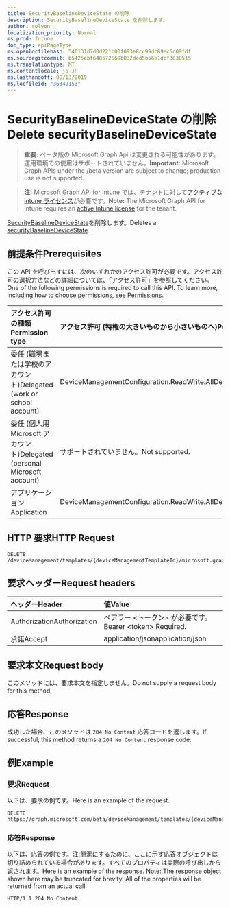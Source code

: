 ```yaml
---
title: SecurityBaselineDeviceState の削除
description: SecurityBaselineDeviceState を削除します。
author: rolyon
localization_priority: Normal
ms.prod: Intune
doc_type: apiPageType
ms.openlocfilehash: 540131d7d0d221b00f093e8cc99dc89ec5c09fdf
ms.sourcegitcommit: b5425ebf648572569b032ded5b56e1dcf3830515
ms.translationtype: MT
ms.contentlocale: ja-JP
ms.lasthandoff: 08/13/2019
ms.locfileid: "36349153"
---
```

# <a name="delete-securitybaselinedevicestate"></a><span data-ttu-id="9f5f9-103">SecurityBaselineDeviceState の削除</span><span class="sxs-lookup"><span data-stu-id="9f5f9-103">Delete securityBaselineDeviceState</span></span>

> <span data-ttu-id="9f5f9-104">**重要:** ベータ版の Microsoft Graph Api は変更される可能性があります。運用環境での使用はサポートされていません。</span><span class="sxs-lookup"><span data-stu-id="9f5f9-104">**Important:** Microsoft Graph APIs under the /beta version are subject to change; production use is not supported.</span></span>

> <span data-ttu-id="9f5f9-105">**注:** Microsoft Graph API for Intune では、テナントに対して[アクティブな intune ライセンス](https://go.microsoft.com/fwlink/?linkid=839381)が必要です。</span><span class="sxs-lookup"><span data-stu-id="9f5f9-105">**Note:** The Microsoft Graph API for Intune requires an [active Intune license](https://go.microsoft.com/fwlink/?linkid=839381) for the tenant.</span></span>

<span data-ttu-id="9f5f9-106">[SecurityBaselineDeviceState](../resources/intune-deviceintent-securitybaselinedevicestate.md)を削除します。</span><span class="sxs-lookup"><span data-stu-id="9f5f9-106">Deletes a [securityBaselineDeviceState](../resources/intune-deviceintent-securitybaselinedevicestate.md).</span></span>

## <a name="prerequisites"></a><span data-ttu-id="9f5f9-107">前提条件</span><span class="sxs-lookup"><span data-stu-id="9f5f9-107">Prerequisites</span></span>
<span data-ttu-id="9f5f9-p101">この API を呼び出すには、次のいずれかのアクセス許可が必要です。アクセス許可の選択方法などの詳細については、「[アクセス許可](/graph/permissions-reference)」を参照してください。</span><span class="sxs-lookup"><span data-stu-id="9f5f9-p101">One of the following permissions is required to call this API. To learn more, including how to choose permissions, see [Permissions](/graph/permissions-reference).</span></span>

|<span data-ttu-id="9f5f9-110">アクセス許可の種類</span><span class="sxs-lookup"><span data-stu-id="9f5f9-110">Permission type</span></span>|<span data-ttu-id="9f5f9-111">アクセス許可 (特権の大きいものから小さいものへ)</span><span class="sxs-lookup"><span data-stu-id="9f5f9-111">Permissions (from most to least privileged)</span></span>|
|:---|:---|
|<span data-ttu-id="9f5f9-112">委任 (職場または学校のアカウント)</span><span class="sxs-lookup"><span data-stu-id="9f5f9-112">Delegated (work or school account)</span></span>|<span data-ttu-id="9f5f9-113">DeviceManagementConfiguration.ReadWrite.All</span><span class="sxs-lookup"><span data-stu-id="9f5f9-113">DeviceManagementConfiguration.ReadWrite.All</span></span>|
|<span data-ttu-id="9f5f9-114">委任 (個人用 Microsoft アカウント)</span><span class="sxs-lookup"><span data-stu-id="9f5f9-114">Delegated (personal Microsoft account)</span></span>|<span data-ttu-id="9f5f9-115">サポートされていません。</span><span class="sxs-lookup"><span data-stu-id="9f5f9-115">Not supported.</span></span>|
|<span data-ttu-id="9f5f9-116">アプリケーション</span><span class="sxs-lookup"><span data-stu-id="9f5f9-116">Application</span></span>|<span data-ttu-id="9f5f9-117">DeviceManagementConfiguration.ReadWrite.All</span><span class="sxs-lookup"><span data-stu-id="9f5f9-117">DeviceManagementConfiguration.ReadWrite.All</span></span>|

## <a name="http-request"></a><span data-ttu-id="9f5f9-118">HTTP 要求</span><span class="sxs-lookup"><span data-stu-id="9f5f9-118">HTTP Request</span></span>
<!-- {
  "blockType": "ignored"
}
-->
``` http
DELETE /deviceManagement/templates/{deviceManagementTemplateId}/microsoft.graph.securityBaselineTemplate/deviceStates/{securityBaselineDeviceStateId}
```

## <a name="request-headers"></a><span data-ttu-id="9f5f9-119">要求ヘッダー</span><span class="sxs-lookup"><span data-stu-id="9f5f9-119">Request headers</span></span>
|<span data-ttu-id="9f5f9-120">ヘッダー</span><span class="sxs-lookup"><span data-stu-id="9f5f9-120">Header</span></span>|<span data-ttu-id="9f5f9-121">値</span><span class="sxs-lookup"><span data-stu-id="9f5f9-121">Value</span></span>|
|:---|:---|
|<span data-ttu-id="9f5f9-122">Authorization</span><span class="sxs-lookup"><span data-stu-id="9f5f9-122">Authorization</span></span>|<span data-ttu-id="9f5f9-123">ベアラー &lt;トークン&gt; が必要です。</span><span class="sxs-lookup"><span data-stu-id="9f5f9-123">Bearer &lt;token&gt; Required.</span></span>|
|<span data-ttu-id="9f5f9-124">承諾</span><span class="sxs-lookup"><span data-stu-id="9f5f9-124">Accept</span></span>|<span data-ttu-id="9f5f9-125">application/json</span><span class="sxs-lookup"><span data-stu-id="9f5f9-125">application/json</span></span>|

## <a name="request-body"></a><span data-ttu-id="9f5f9-126">要求本文</span><span class="sxs-lookup"><span data-stu-id="9f5f9-126">Request body</span></span>
<span data-ttu-id="9f5f9-127">このメソッドには、要求本文を指定しません。</span><span class="sxs-lookup"><span data-stu-id="9f5f9-127">Do not supply a request body for this method.</span></span>

## <a name="response"></a><span data-ttu-id="9f5f9-128">応答</span><span class="sxs-lookup"><span data-stu-id="9f5f9-128">Response</span></span>
<span data-ttu-id="9f5f9-129">成功した場合、このメソッドは `204 No Content` 応答コードを返します。</span><span class="sxs-lookup"><span data-stu-id="9f5f9-129">If successful, this method returns a `204 No Content` response code.</span></span>

## <a name="example"></a><span data-ttu-id="9f5f9-130">例</span><span class="sxs-lookup"><span data-stu-id="9f5f9-130">Example</span></span>

### <a name="request"></a><span data-ttu-id="9f5f9-131">要求</span><span class="sxs-lookup"><span data-stu-id="9f5f9-131">Request</span></span>
<span data-ttu-id="9f5f9-132">以下は、要求の例です。</span><span class="sxs-lookup"><span data-stu-id="9f5f9-132">Here is an example of the request.</span></span>
``` http
DELETE https://graph.microsoft.com/beta/deviceManagement/templates/{deviceManagementTemplateId}/microsoft.graph.securityBaselineTemplate/deviceStates/{securityBaselineDeviceStateId}
```

### <a name="response"></a><span data-ttu-id="9f5f9-133">応答</span><span class="sxs-lookup"><span data-stu-id="9f5f9-133">Response</span></span>
<span data-ttu-id="9f5f9-p102">以下は、応答の例です。注:簡潔にするために、ここに示す応答オブジェクトは切り詰められている場合があります。すべてのプロパティは実際の呼び出しから返されます。</span><span class="sxs-lookup"><span data-stu-id="9f5f9-p102">Here is an example of the response. Note: The response object shown here may be truncated for brevity. All of the properties will be returned from an actual call.</span></span>
``` http
HTTP/1.1 204 No Content
```






